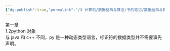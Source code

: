 ```yaml
---
{"dg-publish":true,"permalink":"/3 计算机/数据结构与算法/书的笔记/数据结构与算法Python语言实现 迈克尔·T.古德里奇(Michae/20200714/","title":"20200714"}
---
```



第一章  
1.2python 对象  
与 java 和 c++ 不同，py 是一种动态类型语言，标识符的数据类型并不需要事先声明。